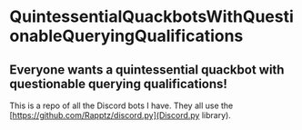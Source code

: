 # QuintessentialQuackbotsWithQuestionableQueryingQualifications
## Everyone wants a quintessential quackbot with questionable querying qualifications!
This is a repo of all the Discord bots I have. They all use the [https://github.com/Rapptz/discord.py](Discord.py library).
